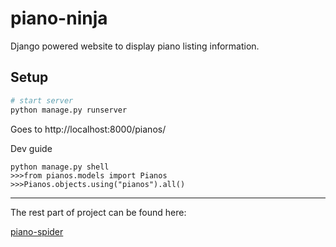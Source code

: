 # piano-ninja

Django powered website to display piano listing information.

## Setup
```bash
# start server
python manage.py runserver
```
Goes to http://localhost:8000/pianos/

Dev guide
```shell
python manage.py shell
>>>from pianos.models import Pianos
>>>Pianos.objects.using("pianos").all() 
```

---
The rest part of project can be found here:

[piano-spider](https://github.com/xdietcode/piano-spider)

